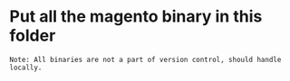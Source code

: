 # Put all the magento binary in this folder

```
Note: All binaries are not a part of version control, should handle locally.
```
